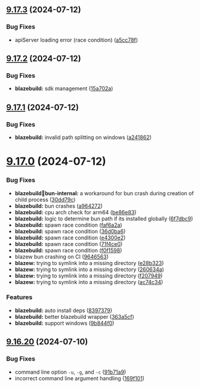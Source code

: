 ## [9.17.3](https://github.com/onesoft-sudo/sudobot/compare/v9.17.2...v9.17.3) (2024-07-12)


### Bug Fixes

* apiServer loading error (race condition) ([a5cc78f](https://github.com/onesoft-sudo/sudobot/commit/a5cc78ff69a96ecee8446557eb748f38c6a59f96))



## [9.17.2](https://github.com/onesoft-sudo/sudobot/compare/v9.17.1...v9.17.2) (2024-07-12)


### Bug Fixes

* **blazebuild:** sdk management ([15a702a](https://github.com/onesoft-sudo/sudobot/commit/15a702ad144ec4845f03f2c14a0cd3952785ccf9))



## [9.17.1](https://github.com/onesoft-sudo/sudobot/compare/v9.17.0...v9.17.1) (2024-07-12)


### Bug Fixes

* **blazebuild:** invalid path splitting on windows ([a241862](https://github.com/onesoft-sudo/sudobot/commit/a2418625a7b00beb296d027988bbf768304635f5))



# [9.17.0](https://github.com/onesoft-sudo/sudobot/compare/v9.16.20...v9.17.0) (2024-07-12)


### Bug Fixes

* **blazebuild:bug:bun-internal:** a workaround for bun crash during creation of child process ([30dd79c](https://github.com/onesoft-sudo/sudobot/commit/30dd79c358b5490e81b2d453603c617ba89e2a86))
* **blazebuild:** bun crashes ([a964272](https://github.com/onesoft-sudo/sudobot/commit/a964272fa0e03bd1333eb50dc1c2aa8915d29283))
* **blazebuild:** cpu arch check for arm64 ([be86e83](https://github.com/onesoft-sudo/sudobot/commit/be86e831a6187b22b0bd426f47520423ad15cb75))
* **blazebuild:** logic to determine bun path if its installed globally ([6f7dbc9](https://github.com/onesoft-sudo/sudobot/commit/6f7dbc91a5b8f81d22f4393c7ce4c0fff1498e56))
* **blazebuild:** spawn race condition ([faf6a2a](https://github.com/onesoft-sudo/sudobot/commit/faf6a2ae4a9d7a9c9f750e762a77f8992f2e34b2))
* **blazebuild:** spawn race condition ([36d0ba6](https://github.com/onesoft-sudo/sudobot/commit/36d0ba6ed52a0565002e18124119edb84fd58fab))
* **blazebuild:** spawn race condition ([e4300e2](https://github.com/onesoft-sudo/sudobot/commit/e4300e2185da6cf5d3438c8df1a5b42937138a0d))
* **blazebuild:** spawn race condition ([71f4ce0](https://github.com/onesoft-sudo/sudobot/commit/71f4ce0737b70af1d3e011a2c84e275184a6b586))
* **blazebuild:** spawn race condition ([f0f1598](https://github.com/onesoft-sudo/sudobot/commit/f0f1598dfee4a6981f2957a1fef769686125781f))
* blazew bun crashing on CI ([9646563](https://github.com/onesoft-sudo/sudobot/commit/9646563635dd62b80aa35a7165deec3eb0ff2747))
* **blazew:** trying to symlink into a missing directory ([e28b323](https://github.com/onesoft-sudo/sudobot/commit/e28b3232c12349858f4ff999da9f906f1070d43c))
* **blazew:** trying to symlink into a missing directory ([260634a](https://github.com/onesoft-sudo/sudobot/commit/260634a6208818a3009256d6cb64479c92bde1d7))
* **blazew:** trying to symlink into a missing directory ([f207949](https://github.com/onesoft-sudo/sudobot/commit/f207949b5dfda5c5baaf5e1e816972e21edfa624))
* **blazew:** trying to symlink into a missing directory ([ac74c34](https://github.com/onesoft-sudo/sudobot/commit/ac74c343917c755a5c60abaa8a0fcd04710841e4))


### Features

* **blazebuild:** auto install deps ([8397379](https://github.com/onesoft-sudo/sudobot/commit/83973795ab04bd5dd9b7c9a50903fe4805a3375e))
* **blazebuild:** better blazebuild wrapper ([363a5cf](https://github.com/onesoft-sudo/sudobot/commit/363a5cf6039682321053abb91dce78b2e0215bd5))
* **blazebuild:** support windows ([9b844f0](https://github.com/onesoft-sudo/sudobot/commit/9b844f02e5de9caafc8594e5ab95092e561f1923))



## [9.16.20](https://github.com/onesoft-sudo/sudobot/compare/v9.16.19...v9.16.20) (2024-07-10)


### Bug Fixes

* command line option `-u`, `-g`, and `-c` ([91b71a9](https://github.com/onesoft-sudo/sudobot/commit/91b71a9297ef53a7befc2cbfa33cb03b3d00f889))
* incorrect command line argument handling ([169f101](https://github.com/onesoft-sudo/sudobot/commit/169f1018a2f5d954081a2dcbd63a94fbaab45337))



